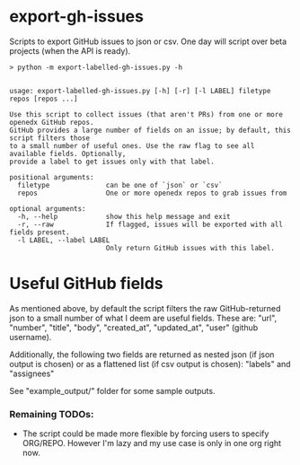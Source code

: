 # export-gh-issues
Scripts to export GitHub issues to json or csv. One day will script over beta projects (when the API is ready).

```
> python -m export-labelled-gh-issues.py -h


usage: export-labelled-gh-issues.py [-h] [-r] [-l LABEL] filetype repos [repos ...]

Use this script to collect issues (that aren't PRs) from one or more openedx GitHub repos.
GitHub provides a large number of fields on an issue; by default, this script filters those
to a small number of useful ones. Use the raw flag to see all available fields. Optionally,
provide a label to get issues only with that label.

positional arguments:
  filetype              can be one of `json` or `csv`
  repos                 One or more openedx repos to grab issues from

optional arguments:
  -h, --help            show this help message and exit
  -r, --raw             If flagged, issues will be exported with all fields present.
  -l LABEL, --label LABEL
                        Only return GitHub issues with this label.
```

# Useful GitHub fields

As mentioned above, by default the script filters the raw GitHub-returned json to a small number of what I deem are useful fields. These are: "url", "number", "title", "body", "created_at", "updated_at", "user" (github username).

Additionally, the following two fields are returned as nested json (if json output is chosen) or as a flattened list (if csv output is chosen): "labels" and "assignees"

See "example_output/" folder for some sample outputs.

### Remaining TODOs:

* The script could be made more flexible by forcing users to specify ORG/REPO. However I'm lazy and my use case is only in one org right now.
